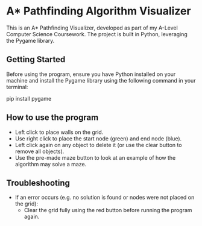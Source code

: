 # A* Pathfinding Algorithm Visualizer

This is an A* Pathfinding Visualizer, developed as part of my A-Level Computer Science Coursework. The project is built in Python, leveraging the Pygame library.

## Getting Started

Before using the program, ensure you have Python installed on your machine and install the Pygame library using the following command in your terminal:

pip install pygame



## How to use the program

- Left click to place walls on the grid.
- Use right click to place the start node (green) and end node (blue).
- Left click again on any object to delete it (or use the clear button to remove all objects).
- Use the pre-made maze button to look at an example of how the algorithm may solve a maze.

## Troubleshooting

- If an error occurs (e.g. no solution is found or nodes were not placed on the grid):
  - Clear the grid fully using the red button before running the program again.
